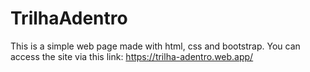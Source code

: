 # TrilhaAdentro

This is a simple web page made with html, css and bootstrap.
You can access the site via this link: https://trilha-adentro.web.app/
